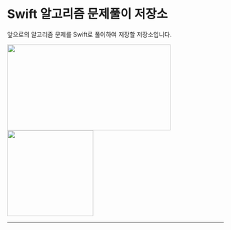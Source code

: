 # Swift 알고리즘 문제풀이 저장소
앞으로의 알고리즘 문제를 Swift로 풀이하여 저장할 저장소입니다.

<img src="https://github.com/devjoon/Algorithm/assets/101351216/5e1114c4-f474-4182-b4cd-e6b56d2b43fc)" width="380" height="200"/> <img src="https://github.com/devjoon/Algorithm/assets/101351216/7b73b1f0-72ca-404a-8442-06247e4e5980" width="200" height="200"/>

---

